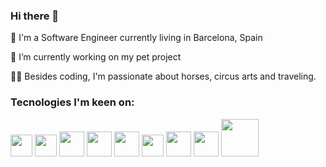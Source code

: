 ### Hi there 👋

🏮 I'm a Software Engineer currently living in Barcelona, Spain

🔭 I’m currently working on my pet project

🤸‍♀️ Besides coding, I'm passionate about horses, circus arts and traveling.

### Tecnologies I'm keen on:
  <div display="flex">
    <img width="35px" margin="20px" src="https://cdn.worldvectorlogo.com/logos/angular-icon.svg"/>
    <img width="35px" src="https://upload.wikimedia.org/wikipedia/commons/thumb/4/4c/Typescript_logo_2020.svg/1024px-Typescript_logo_2020.svg.png" />
    <img width="40px" src="https://cdn.worldvectorlogo.com/logos/nestjs.svg" />
    <img width="40px" src="https://upload.wikimedia.org/wikipedia/commons/1/17/GraphQL_Logo.svg" />
    <img width="40px" src="https://upload.wikimedia.org/wikipedia/commons/a/a7/React-icon.svg" />
    <img width="35px" src="https://cdn.worldvectorlogo.com/logos/nodejs-icon.svg" />
    <img width="40px" src="https://cdn.worldvectorlogo.com/logos/logo-javascript.svg" />
<!--     <img width="60px" src="https://cdn.worldvectorlogo.com/logos/jest-2.svg" /> -->
    <img width="40px" src="https://cdn.worldvectorlogo.com/logos/redux.svg" />
    <img width="60px" src="https://cdn.worldvectorlogo.com/logos/express-109.svg" />
  <div>



<!--
**thaistcosta/thaistcosta** is a ✨ _special_ ✨ repository because its `README.md` (this file) appears on your GitHub profile.

Here are some ideas to get you started:

- 🔭 I’m currently working on ...
- 🌱 I’m currently learning ...
- 👯 I’m looking to collaborate on ...
- 🤔 I’m looking for help with ...
- 💬 Ask me about ...
- 📫 How to reach me: ...
- 😄 Pronouns: ...
- ⚡ Fun fact: ...
-->
